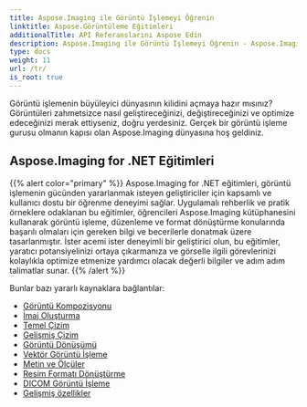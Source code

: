```yaml
---
title: Aspose.Imaging ile Görüntü İşlemeyi Öğrenin
linktitle: Aspose.Görüntüleme Eğitimleri
additionalTitle: API Referanslarını Aspose Edin
description: Aspose.Imaging ile Görüntü İşlemeyi Öğrenin - Aspose.Imaging ile görüntü işleme ve geliştirme sanatında ustalaşın. Bugün gelişmiş görüntü işleme dünyasına dalın.
type: docs
weight: 11
url: /tr/
is_root: true
---
```


Görüntü işlemenin büyüleyici dünyasının kilidini açmaya hazır mısınız? Görüntüleri zahmetsizce nasıl geliştireceğinizi, değiştireceğinizi ve optimize edeceğinizi merak ettiyseniz, doğru yerdesiniz. Gerçek bir görüntü işleme gurusu olmanın kapısı olan Aspose.Imaging dünyasına hoş geldiniz.

## Aspose.Imaging for .NET Eğitimleri
{{% alert color="primary" %}}
Aspose.Imaging for .NET eğitimleri, görüntü işlemenin gücünden yararlanmak isteyen geliştiriciler için kapsamlı ve kullanıcı dostu bir öğrenme deneyimi sağlar. Uygulamalı rehberlik ve pratik örneklere odaklanan bu eğitimler, öğrencileri Aspose.Imaging kütüphanesini kullanarak görüntü işleme, düzenleme ve format dönüştürme konularında başarılı olmaları için gereken bilgi ve becerilerle donatmak üzere tasarlanmıştır. İster acemi ister deneyimli bir geliştirici olun, bu eğitimler, yaratıcı potansiyelinizi ortaya çıkarmanıza ve görselle ilgili görevlerinizi kolaylıkla optimize etmenize yardımcı olacak değerli bilgiler ve adım adım talimatlar sunar.
{{% /alert %}}

Bunlar bazı yararlı kaynaklara bağlantılar:
 
- [Görüntü Kompozisyonu](./net/image-composition/)
- [İmaj Oluşturma](./net/image-creation/)
- [Temel Çizim](./net/basic-drawing/)
- [Gelişmiş Çizim](./net/advanced-drawing/)
- [Görüntü Dönüşümü](./net/image-transformation/)
- [Vektör Görüntü İşleme](./net/vector-image-processing/)
- [Metin ve Ölçüler](./net/text-and-measurements/)
- [Resim Formatı Dönüştürme](./net/image-format-conversion/)
- [DICOM Görüntü İşleme](./net/dicom-image-processing/)
- [Gelişmiş özellikler](./net/advanced-features/)


